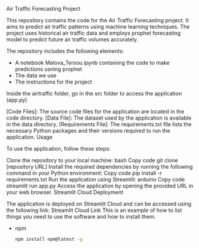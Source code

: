 Air Traffic Forecasting Project

This repository contains the code for the Air Traffic Forecasting project. It aims to predict air traffic patterns using machine learning techniques. The project uses historical air traffic data and employs prophet forecasting model to predict future air traffic volumes accurately.


The repository includes the following elements:

* A notebook Malova_Tersou.ipynb containing the code to make predictions usning prophet
* The data we use
* The instructions for the project

Inside the airtraffic folder, go in the src folder to access the application (app.py)

[Code Files]: The source code files for the application are located in the code directory.
[Data File]: The dataset used by the application is available in the data directory.
[Requirements File]: The requirements.txt file lists the necessary Python packages and their versions required to run the application.
Usage

To use the application, follow these steps:

Clone the repository to your local machine:
bash
Copy code
git clone [repository URL]
Install the required dependencies by running the following command in your Python environment:
Copy code
pip install -r requirements.txt
Run the application using Streamlit:
arduino
Copy code
streamlit run app.py
Access the application by opening the provided URL in your web browser.
Streamlit Cloud Deployment

The application is deployed on Streamlit Cloud and can be accessed using the following link: Streamlit Cloud Link
This is an example of how to list things you need to use the software and how to install them.
* npm
  ```sh
  npm install npm@latest -g
  ```
